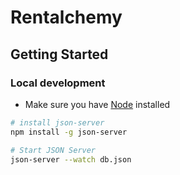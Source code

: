 # Rentalchemy

## Getting Started

### Local development


- Make sure you have [Node](https://nodejs.org/en/download/) installed
```sh
# install json-server
npm install -g json-server

# Start JSON Server
json-server --watch db.json
```